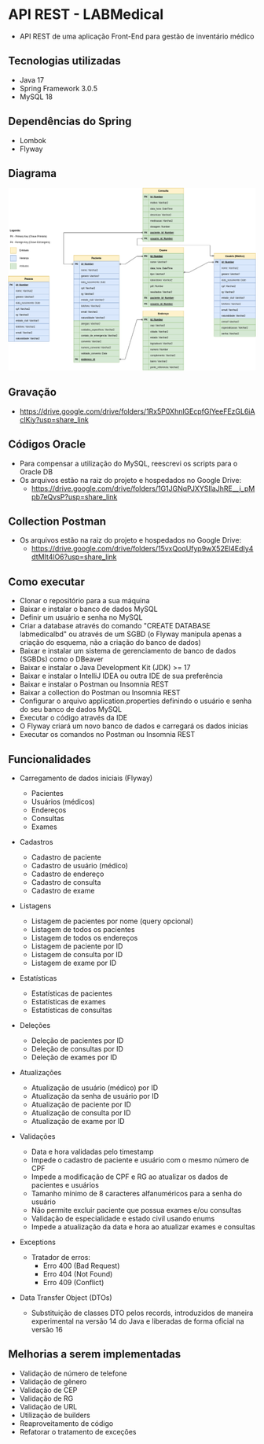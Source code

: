 # API REST - LABMedical
- API REST de uma aplicação Front-End para gestão de inventário médico

## Tecnologias utilizadas
- Java 17
- Spring Framework 3.0.5
- MySQL 18

## Dependências do Spring
- Lombok
- Flyway

## Diagrama
<img src="https://github.com/halangbacca/M2-S12-Spring-DEVinPhilips/blob/develop/img/digrama.png"/>

## Gravação
- https://drive.google.com/drive/folders/1Rx5P0XhnlGEcpfGIYeeFEzGL6iAcIKiy?usp=share_link

## Códigos Oracle
- Para compensar a utilização do MySQL, reescrevi os scripts para o Oracle DB
- Os arquivos estão na raiz do projeto e hospedados no Google Drive:
  - https://drive.google.com/drive/folders/1G1JGNqPJXYSIlaJhRE__j_pMpb7eQvsP?usp=share_link

## Collection Postman
- Os arquivos estão na raiz do projeto e hospedados no Google Drive:
  - https://drive.google.com/drive/folders/15vxQoqUfyp9wX52El4EdIy4dtMIt4lO6?usp=share_link

## Como executar
- Clonar o repositório para a sua máquina
- Baixar e instalar o banco de dados MySQL
- Definir um usuário e senha no MySQL
- Criar a database através do comando "CREATE DATABASE labmedicalbd" ou através de um SGBD (o Flyway manipula apenas a criação do esquema, não a criação do banco de dados)
- Baixar e instalar um sistema de gerenciamento de banco de dados (SGBDs) como o DBeaver
- Baixar e instalar o Java Development Kit (JDK) >= 17
- Baixar e instalar o IntelliJ IDEA ou outra IDE de sua preferência
- Baixar e instalar o Postman ou Insomnia REST
- Baixar a collection do Postman ou Insomnia REST
- Configurar o arquivo application.properties definindo o usuário e senha do seu banco de dados MySQL
- Executar o código através da IDE
- O Flyway criará um novo banco de dados e carregará os dados inicias
- Executar os comandos no Postman ou Insomnia REST

## Funcionalidades
- Carregamento de dados iniciais (Flyway)
  - Pacientes
  - Usuários (médicos)
  - Endereços
  - Consultas
  - Exames
  
- Cadastros
  - Cadastro de paciente
  - Cadastro de usuário (médico)
  - Cadastro de endereço
  - Cadastro de consulta
  - Cadastro de exame

- Listagens
  - Listagem de pacientes por nome (query opcional)
  - Listagem de todos os pacientes
  - Listagem de todos os endereços
  - Listagem de paciente por ID
  - Listagem de consulta por ID
  - Listagem de exame por ID

- Estatísticas
  - Estatísticas de pacientes
  - Estatísticas de exames
  - Estatísticas de consultas

- Deleções
  - Deleção de pacientes por ID
  - Deleção de consultas por ID
  - Deleção de exames por ID

- Atualizações
  - Atualização de usuário (médico) por ID
  - Atualização da senha de usuário por ID
  - Atualização de paciente por ID
  - Atualização de consulta por ID
  - Atualização de exame por ID
  
- Validações
  - Data e hora validadas pelo timestamp
  - Impede o cadastro de paciente e usuário com o mesmo número de CPF
  - Impede a modificação de CPF e RG ao atualizar os dados de pacientes e usuários
  - Tamanho mínimo de 8 caracteres alfanuméricos para a senha do usuário
  - Não permite excluir paciente que possua exames e/ou consultas
  - Validação de especialidade e estado civil usando enums
  - Impede a atualização da data e hora ao atualizar exames e consultas

- Exceptions
  - Tratador de erros:
    - Erro 400 (Bad Request)
    - Erro 404 (Not Found)
    - Erro 409 (Conflict)
    
- Data Transfer Object (DTOs)
  - Substituição de classes DTO pelos records, introduzidos de maneira experimental na versão 14 do Java e liberadas de forma oficial na versão 16

## Melhorias a serem implementadas
- Validação de número de telefone
- Validação de gênero
- Validação de CEP
- Validação de RG
- Validação de URL
- Utilização de builders
- Reaproveitamento de código
- Refatorar o tratamento de exceções
